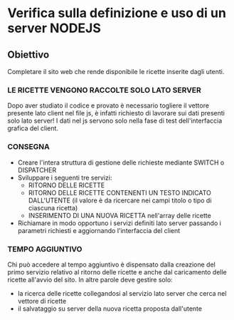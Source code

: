 # Verifica sulla definizione e uso di un server NODEJS
## Obiettivo
Completare il sito web che rende disponibile le ricette inserite dagli utenti.

### LE RICETTE VENGONO RACCOLTE SOLO LATO SERVER
Dopo aver studiato il codice e provato è necessario togliere il vettore presente lato client nel file js, è infatti richiesto di lavorare sui dati presenti solo lato server!
I dati nel js servono solo nella fase di test dell'interfaccia grafica del client.

### CONSEGNA 

- Creare l'intera struttura di gestione delle richieste mediante SWITCH o DISPATCHER
- Sviluppare i seguenti tre servizi:
  - RITORNO DELLE RICETTE
  - RITORNO DELLE RICETTE CONTENENTI UN TESTO INDICATO DALL'UTENTE (il valore è da ricercare nei campi titolo o tipo di ciascuna ricetta)
  - INSERIMENTO DI UNA NUOVA RICETTA nell'array delle ricette
- Richiamare in modo opportuno i servizi definiti lato server passando i parametri richiesti e aggiornando l'interfaccia del client

### TEMPO AGGIUNTIVO
Chi può accedere al tempo aggiuntivo è dispensato dalla creazione del primo servizio relativo al ritorno delle ricette e anche dal caricamento delle ricette all'avvio del sito. In altre parole deve gestire solo:
- la ricerca delle ricette collegandosi al servizio lato server che cerca nel vettore di ricette
- il salvataggio su server della nuova ricetta proposta dall'utente 
